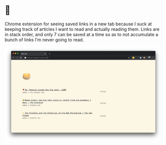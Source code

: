 # 🥞

Chrome extension for seeing saved links in a new tab because I suck at keeping track of articles I want to read and actually reading them. Links are in stack order, and only 7 can be saved at a time so as to not accumulate a bunch of links I'm never going to read.

![New Tab Screenshot](/img/preview.png)